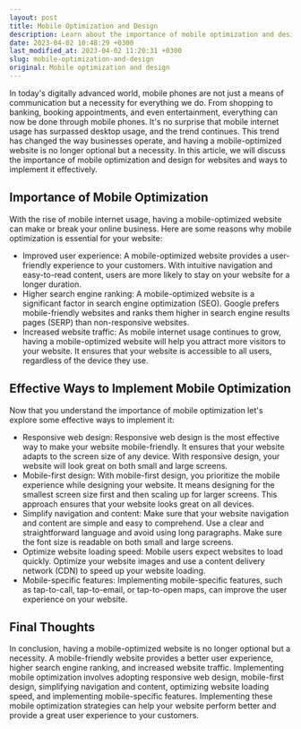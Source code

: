 ```yaml
---
layout: post
title: Mobile Optimization and Design
description: Learn about the importance of mobile optimization and design for websites and ways to implement it effectively.
date: 2023-04-02 10:48:29 +0300
last_modified_at: 2023-04-02 11:20:31 +0300
slug: mobile-optimization-and-design
original: Mobile optimization and design
---
```

In today's digitally advanced world, mobile phones are not just a means of communication but a necessity for everything we do. From shopping to banking, booking appointments, and even entertainment, everything can now be done through mobile phones. It's no surprise that mobile internet usage has surpassed desktop usage, and the trend continues. This trend has changed the way businesses operate, and having a mobile-optimized website is no longer optional but a necessity. In this article, we will discuss the importance of mobile optimization and design for websites and ways to implement it effectively.

## Importance of Mobile Optimization

With the rise of mobile internet usage, having a mobile-optimized website can make or break your online business. Here are some reasons why mobile optimization is essential for your website:

* Improved user experience: A mobile-optimized website provides a user-friendly experience to your customers. With intuitive navigation and easy-to-read content, users are more likely to stay on your website for a longer duration.
* Higher search engine ranking: A mobile-optimized website is a significant factor in search engine optimization (SEO). Google prefers mobile-friendly websites and ranks them higher in search engine results pages (SERP) than non-responsive websites.
* Increased website traffic: As mobile internet usage continues to grow, having a mobile-optimized website will help you attract more visitors to your website. It ensures that your website is accessible to all users, regardless of the device they use.

## Effective Ways to Implement Mobile Optimization

Now that you understand the importance of mobile optimization let's explore some effective ways to implement it:

* Responsive web design: Responsive web design is the most effective way to make your website mobile-friendly. It ensures that your website adapts to the screen size of any device. With responsive design, your website will look great on both small and large screens.
* Mobile-first design: With mobile-first design, you prioritize the mobile experience while designing your website. It means designing for the smallest screen size first and then scaling up for larger screens. This approach ensures that your website looks great on all devices.
* Simplify navigation and content: Make sure that your website navigation and content are simple and easy to comprehend. Use a clear and straightforward language and avoid using long paragraphs. Make sure the font size is readable on both small and large screens.
* Optimize website loading speed: Mobile users expect websites to load quickly. Optimize your website images and use a content delivery network (CDN) to speed up your website loading.
* Mobile-specific features: Implementing mobile-specific features, such as tap-to-call, tap-to-email, or tap-to-open maps, can improve the user experience on your website.

## Final Thoughts

In conclusion, having a mobile-optimized website is no longer optional but a necessity. A mobile-friendly website provides a better user experience, higher search engine ranking, and increased website traffic. Implementing mobile optimization involves adopting responsive web design, mobile-first design, simplifying navigation and content, optimizing website loading speed, and implementing mobile-specific features. Implementing these mobile optimization strategies can help your website perform better and provide a great user experience to your customers.